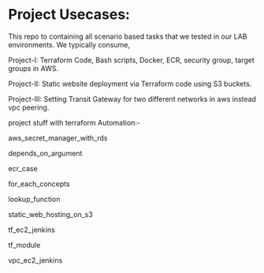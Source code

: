 # Project Usecases:
This repo to containing all scenario based tasks that we tested in our LAB environments. We typically consume,

Project-I: Terraform Code, Bash scripts, Docker, ECR, security group, target groups in AWS.

Project-II: Static website deployment via Terraform code using S3 buckets.

Project-III: Setting Transit Gateway for two different networks in aws instead vpc peering.

project stuff with terraform Automation:-

aws_secret_manager_with_rds

depends_on_argument

ecr_case

for_each_concepts

lookup_function

static_web_hosting_on_s3

tf_ec2_jenkins

tf_module

vpc_ec2_jenkins

